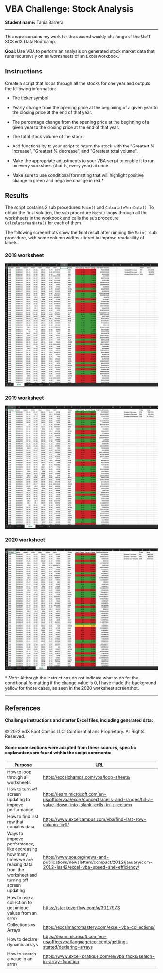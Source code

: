 # VBA Challenge: Stock Analysis

**Student name:** Tania Barrera

---

This repo contains my work for the second weekly challenge of the UofT SCS edX Data Bootcamp.

**Goal:** Use VBA to perform an analysis on generated stock market data that runs recursively on all worksheets of an Excel workbook.

## Instructions

Create a script that loops through all the stocks for one year and outputs the following information:

- The ticker symbol

- Yearly change from the opening price at the beginning of a given year to the closing price at the end of that year.

- The percentage change from the opening price at the beginning of a given year to the closing price at the end of that year.

- The total stock volume of the stock.

- Add functionality to your script to return the stock with the "Greatest % increase", "Greatest % decrease", and "Greatest total volume".

- Make the appropriate adjustments to your VBA script to enable it to run on every worksheet (that is, every year) at once.

- Make sure to use conditional formatting that will highlight positive change in green and negative change in red.\*

## Results

The script contains 2 sub procedures: `Main()` and `CalculateYearData()`. To obtain the final solution, the sub procedure `Main()` loops through all the worksheets in the workbook and calls the sub procedure `CalculateYearData()` for each of them. 

The following screenshots show the final result after running the `Main()` sub procedure, with some column widths altered to improve readability of labels.


### 2018 worksheet

![2018_worksheet_solution](./screenshots/2018_worksheet_solution_tsbarr.png)

### 2019 worksheet

![2019_worksheet_solution](./screenshots/2019_worksheet_solution_tsbarr.png)

### 2020 worksheet

![2020_worksheet_solution](./screenshots/2020_worksheet_solution_tsbarr.png)

\* *Note:* Although the instructions do not indicate what to do for the conditional formatting if the change value is 0, I have made the background yellow for those cases, as seen in the 2020 worksheet screenshot.

---

## References

#### Challenge instructions and starter Excel files, including generated data:  

© 2022 edX Boot Camps LLC. Confidential and Proprietary. All Rights Reserved.

#### Some code sections were adapted from these sources, specific explanations are found within the script comments:

| Purpose                            	| URL                                      	|
|------------------------------------	|------------------------------------------	|
| How to loop through all worksheets 	| https://excelchamps.com/vba/loop-sheets/ 	|
| How to turn off screen updating to improve performance	| https://learn.microsoft.com/en-us/office/vba/excel/concepts/cells-and-ranges/fill-a-value-down-into-blank-cells-in-a-column	|
| How to find last row that contains data	| https://www.excelcampus.com/vba/find-last-row-column-cell/	|
| Ways to improve performance, like decreasing how many times we are reading data from the worksheet and turning off screen updating	| https://www.soa.org/news-and-publications/newsletters/compact/2012/january/com-2012-iss42/excel-vba-speed-and-efficiency/	|
| How to use a collection to get unique values from an array	| https://stackoverflow.com/a/3017973	|
| Collections vs Arrays	| https://excelmacromastery.com/excel-vba-collections/	|
| How to declare dynamic arrays	| https://learn.microsoft.com/en-us/office/vba/language/concepts/getting-started/declaring-arrays	|
| How to search a value in an array	| https://www.excel-pratique.com/en/vba_tricks/search-in-array-function	|

